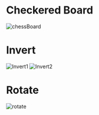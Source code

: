 # Checkered Board
![chessBoard](https://user-images.githubusercontent.com/83409092/178813119-6559fadf-4c70-42f2-ac98-3cba4ed6098e.jpg)

# Invert
![Invert1](https://user-images.githubusercontent.com/83409092/178819496-108c2e42-8d1f-41b2-a1f7-8852b3eec9cc.jpg)
![Invert2](https://user-images.githubusercontent.com/83409092/178819551-964abc9f-0020-4652-a39a-d9aed9a92828.jpg)

# Rotate
![rotate](https://user-images.githubusercontent.com/83409092/178822828-ebeb79b6-06df-40e2-845e-cd169d5acfbc.jpg)

